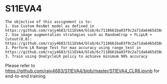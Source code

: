 # S11EVA4
    The objective of this assignment is to:
    1. Use Custom ResNet model as defined in https://github.com/rajy4683/S11EVA4/blob/6c7118661ba03f9c2a71da6465d38dd498c931e7/RekogNizer/basemodelclass.py#L476
    2. Use image augmentation strategies such as RandomCrop + FLipLR + Cutout(8,8):
    https://github.com/rajy4683/S11EVA4/blob/6c7118661ba03f9c2a71da6465d38dd498c931e7/RekogNizer/train_s11_new.py#L44
    3. Perform LR Range Test for max accuracy using range_test in   https://github.com/rajy4683/S11EVA4/blob/6c7118661ba03f9c2a71da6465d38dd498c931e7/RekogNizer/lrfinder.py#L102
    3. Train using OneCycleLR policy to achieve minimum 90% accuracy
  Please refer to https://github.com/rajy4683/S11EVA4/blob/master/S11EVA4_CLR6.ipynb for end-to-end training
